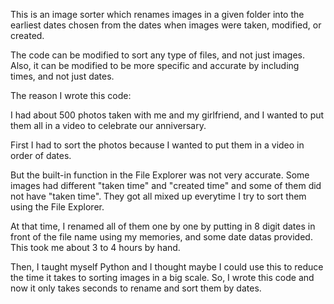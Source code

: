 This is an image sorter which renames images in a given folder into the earliest dates chosen from the dates when images were taken, modified, or created.


The code can be modified to sort any type of files, and not just images.
Also, it can be modified to be more specific and accurate by including times, and not just dates.


The reason I wrote this code:

  I had about 500 photos taken with me and my girlfriend, and I wanted to put them all in a video to celebrate our anniversary.
  
  First I had to sort the photos because I wanted to put them in a video in order of dates.
  
  But the built-in function in the File Explorer was not very accurate. Some images had different "taken time" and "created time" and some of them did not have "taken     time". They got all mixed up everytime I try to sort them using the File Explorer.
  
  At that time, I renamed all of them one by one by putting in 8 digit dates in front of the file name using my memories, and some date datas provided.
  This took me about 3 to 4 hours by hand.
  
  
Then, I taught myself Python and I thought maybe I could use this to reduce the time it takes to sorting images in a big scale.
So, I wrote this code and now it only takes seconds to rename and sort them by dates.
